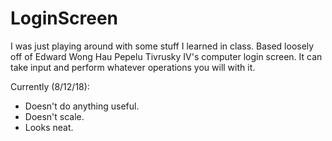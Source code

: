 # LoginScreen
I was just playing around with some stuff I learned in class.
Based loosely off of Edward Wong Hau Pepelu Tivrusky IV's computer login screen.
It can take input and perform whatever operations you will with it.

Currently (8/12/18):
  * Doesn't do anything useful.
  * Doesn't scale.
  * Looks neat.
